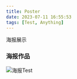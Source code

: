 ```yaml
---
title: Poster
date: 2023-07-11 16:55:53
tags: [Test, Anything]
---
```

海报展示
<!--more-->
### 海报作品
![海报Test](https://raw.githubusercontent.com/an-kang/an-kang.github.io/master/images/yan.jpg)